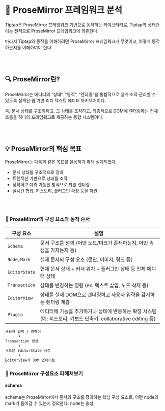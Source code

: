 # 📝 ProseMirror 프레임워크 분석

Tiptap은 ProseMirror 프레임워크 기반으로 동작하는 라이브러리로, Tiptap의 상태관리는 전적으로 ProseMirror 프레임워크에 의존한다.

따라서 Tiptap의 동작을 이해하려면 ProseMirror 프레임워크가 무엇이고, 어떻게 동작하는지를 이해하여야 한다.

<br></br>

## 🔍 ProseMirror란?

ProseMirror는 에디터의 “상태”, “동작”, “렌더링”을 통합적으로 설계·조작·관리할 수 있도록 설계된 웹 기반 리치 텍스트 에디터 아키텍처이다.

즉, 문서 상태를 구조화하고, 그 상태를 조작하고, 최종적으로 DOM에 렌더링하는 전체 흐름을 하나의 프레임워크로 제공하는 통합 시스템이다.

<br></br>

## 💡 ProseMirror의 핵심 목표
ProseMirror는 다음과 같은 목표를 달성하기 위해 설계되었다.
- 문서 상태를 구조적으로 정의
- 트랜잭션 기반으로 상태를 조작
- 정확하고 예측 가능한 방식으로 뷰를 렌더링
- 실시간 협업, 히스토리, 플러그인 확장 등을 지원

<br></br>

### 📌 ProseMirror의 구성 요소와 동작 순서

| 구성 요소          | 설명                                                                         |
| -------------- | -------------------------------------------------------------------------- |
| `Schema`       | 문서 구조를 정의 (어떤 노드/마크가 존재하는지, 어떤 속성을 가지는지 등)                                 |
| `Node`, `Mark` | 실제 문서의 구성 요소 (문단, 이미지, 링크 등)                                               |
| `EditorState`  | 현재 문서 상태 + 커서 위치 + 플러그인 상태 등 전체 에디터 상태                                     |
| `Transaction`  | 상태를 변경하는 명령 (ex. 텍스트 삽입, 노드 삭제 등)                                          |
| `EditorView`   | 상태를 실제 DOM으로 렌더링하고 사용자 입력을 감지하는 렌더링 계층                                     |
| `Plugin`       | 에디터에 기능을 추가하거나 상태에 반응하는 확장 시스템 (예: 히스토리, 키보드 단축키, collaborative editing 등) |

```
사용자 입력 / 명령어
      ↓
Transaction 생성
      ↓
새로운 EditorState 생성
      ↓
EditorView가 DOM 업데이트
```



### 🔧 ProseMirror 구성요소 파헤쳐보기

#### schema

schema는 ProseMirror에서 문서의 구조를 정의하는 핵심 구성 요소로, 어떤 node와 mark가 들어갈 수 있는지 정의한다.
node는 송성, 
